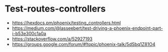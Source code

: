 # Test-routes-controllers

* https://hexdocs.pm/phoenix/testing_controllers.html
* https://medium.com/@lasseebert/test-driving-a-phoenix-endpoint-part-i-b53e300c1a0a
* https://stackoverflow.com/a/52927193
* https://groups.google.com/forum/#!topic/phoenix-talk/5dSbq1Z81O4